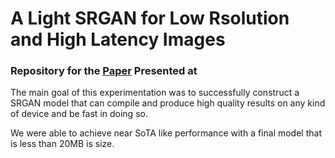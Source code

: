 # A Light SRGAN for Low Rsolution and High Latency Images

### Repository for the [Paper]() Presented at []()

The main goal of this experimentation was to successfully construct a SRGAN model that can compile and produce high quality results on any kind of device and be fast in doing so.

We were able to achieve near SoTA like performance with a final model that is less than 20MB is size.


